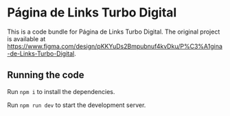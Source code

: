 
  # Página de Links Turbo Digital

  This is a code bundle for Página de Links Turbo Digital. The original project is available at https://www.figma.com/design/pKKYuDs2Bmpubnuf4kvDku/P%C3%A1gina-de-Links-Turbo-Digital.

  ## Running the code

  Run `npm i` to install the dependencies.

  Run `npm run dev` to start the development server.
  